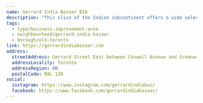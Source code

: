 ```yaml
---
name: Gerrard India Bazaar BIA
description: "This slice of the Indian subcontinent offers a wide selection of products and services exhibited in an exotic display of sights, sounds, tastes and aromas. Established in 1982, the Bazaar features over 125 shops and restaurants which represent the many regional diversities of South Asian culture, food, music and products."
tags:
  - type/business-improvement-area
  - neighbourhood/gerrard-india-bazaar
  - borough/old-toronto
link: https://gerrardindiabazaar.com
address:
  streetAddress: Gerrard Street East between Coxwell Avenue and Greenwood Avenue
  addressLocality: Toronto
  addressRegion: ON
  postalCode: M4L 1Z6
social:
  instagram: https://www.instagram.com/gerrardindiabaz/
  facebook: https://www.facebook.com/gerrardindiabazaar/
---
```

